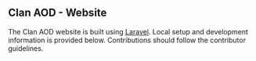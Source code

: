 ## Clan AOD - Website

The Clan AOD website is built using [Laravel]((https://laravel.com/docs)). Local setup and development information is provided below. Contributions should follow the contributor guidelines.

